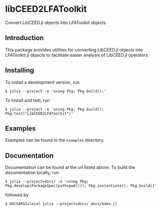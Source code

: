 # libCEED2LFAToolkit

Convert LibCEED.jl objects into LFAToolkit objects

## Introduction


This package provides utilities for converting LibCEED.jl objects into LFAToolkit.jl objects to facilitate easier analysis of LibCEED.jl operators.

## Installing

To install a development version, run

```
$ julia --project -e 'using Pkg; Pkg.build();'
```

To install and test, run

```
$ julia --project -e 'using Pkg; Pkg.build(); Pkg.test("LibCEED2LFAToolkit")'
```

## Examples

Examples can be found in the ``examples`` directory.

## Documentation

Documentation can be found at the url listed above.
To build the documentation locally, run

```
$ julia --project=docs/ -e 'using Pkg; Pkg.develop(PackageSpec(path=pwd())); Pkg.instantiate(); Pkg.build()'
```

followed by

```
$ DOCSARGS=local julia --project=docs/ docs/make.jl
```
